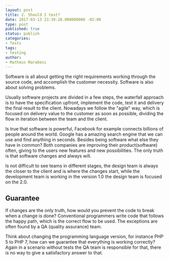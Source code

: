 ```yaml
---
layout: post
title: 2. Should I test?
date: 2017-03-13 23:39:18.000000000 -02:00
type: post
published: true
status: publish
categories:
- Tests
tags:
- testing
author:
- Matheus Marabesi
---
```


Software is all about getting the right requirements working through the source code, and accomplish the customer
necessity. Software is also about solving problems.

Usually software projects are divided in a few steps, the waterfall approach is to have the specification upfront,
implement the code, test it and delivery the final result to the client. Nowadays we follow the "agile" way, which
is focused on delivery value to the customer as soon as possible, dividing the flow in iteration between the team and 
the client.

Is true that software is powerful, Facebook for example connects billions of people around the world. Google has a amazing
search engine that we can use and find anything in seconds. Besides being software what else they have in common?
Both companies are improving their product(software) often, giving to the users new features and new possibilities. The only
truth is that software changes and always will.

Is not difficult to see teams in different stages, the design team is always the closer to the client and is where the 
changes start, while the development team is working in the version 1.0 the design team is focused on the 2.0.

## Guarantee

If changes are the only truth, how would you prevent the code to break when a change is done? Conventional programmers
write code that follows the happy path, which is the correct flow to be used. The exceptions are often found by a QA (quality assurance)
team.

Think about changing the programming language version, for instance PHP 5 to PHP 7, how can we guarantee that everything
is working correctly? Again in a scenario without tests the QA team is responsible for that, there is no way to give a 
satisfactory answer to that.




